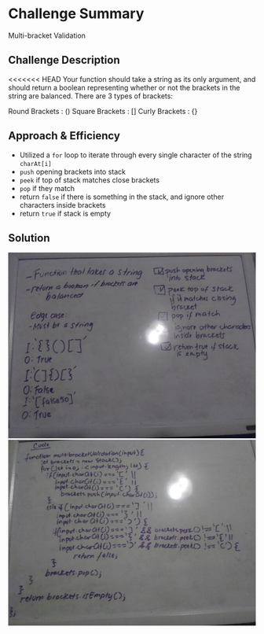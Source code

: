 # Challenge Summary
Multi-bracket Validation

## Challenge Description
<<<<<<< HEAD
Your function should take a string as its only argument, and should return a boolean representing whether or not the brackets in the string are balanced. There are 3 types of brackets:

Round Brackets : ()
Square Brackets : []
Curly Brackets : {}

## Approach & Efficiency
* Utilized a `for` loop to iterate through every single character of the string `charAt[i]`
* `push` opening brackets into stack
* `peek` if top of stack matches close brackets
* `pop` if they match
* return `false` if there is something in the stack, and ignore other characters inside brackets
* return `true` if stack is empty

## Solution
![#1](./images/cc13-1.jpg)
![#2](./images/cc13-2.jpg)